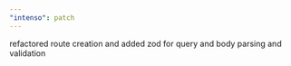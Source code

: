```yaml
---
"intenso": patch
---
```


refactored route creation and added zod for query and body parsing and validation
